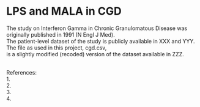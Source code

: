 # LPS and MALA in CGD <br />
The study on Interferon Gamma in Chronic Granulomatous Disease was originally published in 1991 (N Engl J Med). <br />
The patient-level dataset of the study is publicly available in XXX and YYY. The file as used in this project, cgd.csv, <br />
is a slightly modified (recoded) version of the dataset available in ZZZ. <br />

<br />
References: <br />  
1. <br />
2. <br />
3. <br />
4. <br />
